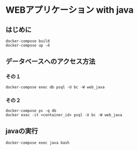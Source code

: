 # WEBアプリケーション with java
## はじめに
    docker-compose build
    docker-compose up -d
## データベースへのアクセス方法
### その１
    docker-compose exec db psql -U bc -W web_java
### その２
    docker-compose ps -q db
    docker exec -it <container_id> psql -U bc -W web_java
## javaの実行
    docker-compose exec java bash
